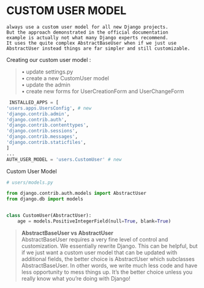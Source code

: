# CUSTOM USER MODEL

```
always use a custom user model for all new Django projects. 
But the approach demonstrated in the official documentation 
example is actually not what many Django experts recommend. 
It uses the quite complex AbstractBaseUser when if we just use
AbstractUser instead things are far simpler and still customizable.
```

Creating our custom user model :

> • update settings.py  
> • create a new CustomUser model  
> • update the admin  
> • create new forms for UserCreationForm and UserChangeForm

```py
 INSTALLED_APPS = [  
'users.apps.UsersConfig', # new  
'django.contrib.admin',  
'django.contrib.auth',  
'django.contrib.contenttypes',  
'django.contrib.sessions',  
'django.contrib.messages',  
'django.contrib.staticfiles',  
]  
...  
AUTH_USER_MODEL = 'users.CustomUser' # new
```

Custom User Model

```py
# users/models.py

from django.contrib.auth.models import AbstractUser
from django.db import models


class CustomUser(AbstractUser):
    age = models.PositiveIntegerField(null=True, blank=True)
```

> **AbstractBaseUser vs AbstractUser**  
> AbstractBaseUser requires a very fine level of control and customization. We essentially rewrite Django. This can be helpful, but if we just want a custom user model  that can be updated with additional fields, the better choice is AbstractUser which  subclasses AbstractBaseUser. In other words, we write much less code and have less opportunity to mess things up. It’s the better choice unless you really know what  you’re doing with Django!
